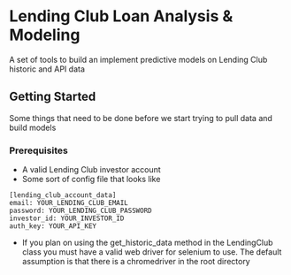 # Lending Club Loan Analysis & Modeling

A set of tools to build an implement predictive models on Lending Club historic and API data

## Getting Started

Some things that need to be done before we start trying to pull data and build models

### Prerequisites

* A valid Lending Club investor account
* Some sort of config file that looks like
```
[lending_club_account_data]
email: YOUR_LENDING_CLUB_EMAIL
password: YOUR_LENDING_CLUB_PASSWORD
investor_id: YOUR_INVESTOR_ID
auth_key: YOUR_API_KEY
```
* If you plan on using the get_historic_data method in the LendingClub class you must have a valid web driver for selenium to use. The default assumption is that there is a chromedriver in the root directory

